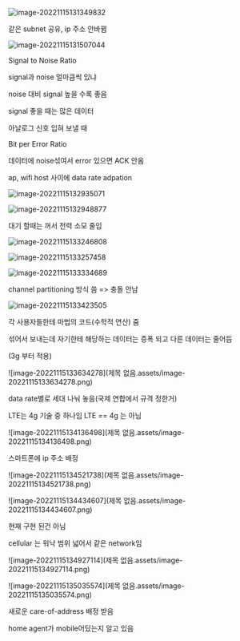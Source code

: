 ![image-20221115131349832](C:\Users\multicampus\AppData\Roaming\Typora\typora-user-images\image-20221115131349832.png)

같은 subnet 공유, ip 주소 안바뀜

![image-20221115131507044](C:\Users\multicampus\AppData\Roaming\Typora\typora-user-images\image-20221115131507044.png)

Signal to Noise Ratio

signal과 noise 얼마큼씩 있냐

noise 대비 signal 높을 수록 좋음

signal 좋을 때는 많은 데이터

아날로그 신호 입혀 보낼 때

Bit per Error Ratio

데이터에 noise섞여서 error 있으면 ACK 안옴

ap, wifi host 사이에 data rate adpation

![image-20221115132935071](C:\Users\multicampus\AppData\Roaming\Typora\typora-user-images\image-20221115132935071.png)

![image-20221115132948877](C:\Users\multicampus\AppData\Roaming\Typora\typora-user-images\image-20221115132948877.png)

대기 할때는 꺼서 전력 소모 줄임

![image-20221115133246808](C:\Users\multicampus\AppData\Roaming\Typora\typora-user-images\image-20221115133246808.png)

![image-20221115133257458](C:\Users\multicampus\AppData\Roaming\Typora\typora-user-images\image-20221115133257458.png)

![image-20221115133334689](C:\Users\multicampus\AppData\Roaming\Typora\typora-user-images\image-20221115133334689.png)

channel partitioning 방식 씀 => 충돌 안남

![image-20221115133423505](C:\Users\multicampus\AppData\Roaming\Typora\typora-user-images\image-20221115133423505.png)

각 사용자들한테 마법의 코드(수학적 연산) 줌

섞어서 보내는데 자기한테 해당하는 데이터는 증폭 되고 다른 데이터는 줄어듬

(3g 부터 적용)



![image-20221115133634278](제목 없음.assets/image-20221115133634278.png)

data rate별로 세대 나눠 놓음(국제 연합에서 규격 정한거)

LTE는 4g 기술 중 하나임 LTE == 4g 는 아님

![image-20221115134136498](제목 없음.assets/image-20221115134136498.png)

스마트폰에 ip 주소 배정

![image-20221115134521738](제목 없음.assets/image-20221115134521738.png)

![image-20221115134434607](제목 없음.assets/image-20221115134434607.png)

현재 구현 된건 아님

cellular 는 워낙 범위 넓어서 같은 network임

![image-20221115134927114](제목 없음.assets/image-20221115134927114.png)

![image-20221115135035574](제목 없음.assets/image-20221115135035574.png)

새로운 care-of-address 배정 받음

home agent가 mobile어딨는지 알고 있음

